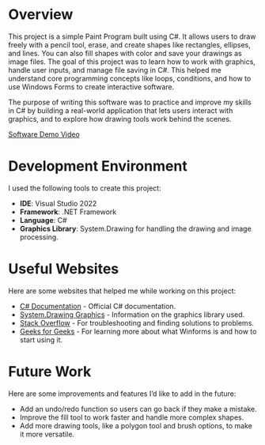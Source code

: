 # Overview

This project is a simple Paint Program built using C#. It allows users to draw freely with a pencil tool, erase, and create shapes like rectangles, ellipses, and lines. You can also fill shapes with color and save your drawings as image files. The goal of this project was to learn how to work with graphics, handle user inputs, and manage file saving in C#. This helped me understand core programming concepts like loops, conditions, and how to use Windows Forms to create interactive software.

The purpose of writing this software was to practice and improve my skills in C# by building a real-world application that lets users interact with graphics, and to explore how drawing tools work behind the scenes.

[Software Demo Video](https://youtu.be/i-75G1glJms)

# Development Environment

I used the following tools to create this project:
- **IDE**: Visual Studio 2022
- **Framework**: .NET Framework
- **Language**: C#
- **Graphics Library**: System.Drawing for handling the drawing and image processing.

# Useful Websites

Here are some websites that helped me while working on this project:
- [C# Documentation](https://learn.microsoft.com/en-us/dotnet/csharp/) - Official C# documentation.
- [System.Drawing Graphics](https://learn.microsoft.com/en-us/dotnet/api/system.drawing.graphics) - Information on the graphics library used.
- [Stack Overflow](https://stackoverflow.com/) - For troubleshooting and finding solutions to problems.
- [Geeks for Geeks](https://www.geeksforgeeks.org/introduction-to-c-sharp-windows-forms-applications/) - For learning more about what Winforms is and how to start using it.

# Future Work

Here are some improvements and features I’d like to add in the future:
- Add an undo/redo function so users can go back if they make a mistake.
- Improve the fill tool to work faster and handle more complex shapes.
- Add more drawing tools, like a polygon tool and brush options, to make it more versatile.
